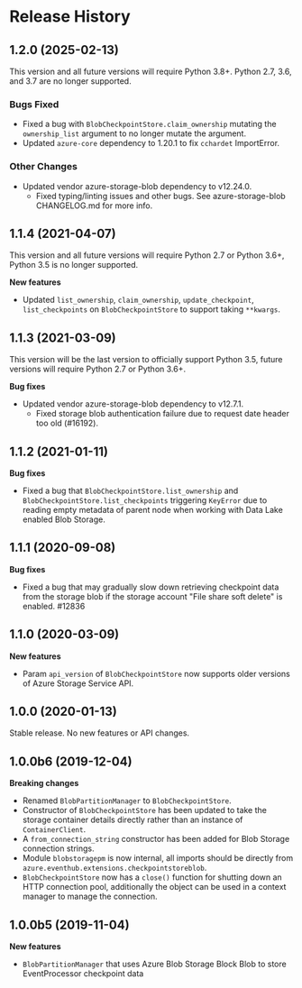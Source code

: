 # Release History

## 1.2.0 (2025-02-13)

This version and all future versions will require Python 3.8+. Python 2.7, 3.6, and 3.7 are no longer supported.

### Bugs Fixed

- Fixed a bug with `BlobCheckpointStore.claim_ownership` mutating the `ownership_list` argument to no longer mutate the argument.
- Updated `azure-core` dependency to 1.20.1 to fix `cchardet` ImportError.

### Other Changes

- Updated vendor azure-storage-blob dependency to v12.24.0.
  - Fixed typing/linting issues and other bugs. See azure-storage-blob CHANGELOG.md for more info.

## 1.1.4 (2021-04-07)

This version and all future versions will require Python 2.7 or Python 3.6+, Python 3.5 is no longer supported.

**New features**
- Updated `list_ownership`, `claim_ownership`, `update_checkpoint`, `list_checkpoints` on `BlobCheckpointStore` to support taking `**kwargs`.

## 1.1.3 (2021-03-09)

This version will be the last version to officially support Python 3.5, future versions will require Python 2.7 or Python 3.6+.

**Bug fixes**
- Updated vendor azure-storage-blob dependency to v12.7.1.
  - Fixed storage blob authentication failure due to request date header too old (#16192).

## 1.1.2 (2021-01-11)

**Bug fixes**
- Fixed a bug that `BlobCheckpointStore.list_ownership` and `BlobCheckpointStore.list_checkpoints` triggering `KeyError` due to reading empty metadata of parent node when working with Data Lake enabled Blob Storage.

## 1.1.1 (2020-09-08)

**Bug fixes**
- Fixed a bug that may gradually slow down retrieving checkpoint data from the storage blob if the storage account "File share soft delete" is enabled. #12836

## 1.1.0 (2020-03-09)

**New features**
- Param `api_version` of `BlobCheckpointStore` now supports older versions of Azure Storage Service API.

## 1.0.0 (2020-01-13)
Stable release. No new features or API changes.

## 1.0.0b6 (2019-12-04)

**Breaking changes**

- Renamed `BlobPartitionManager` to `BlobCheckpointStore`.
- Constructor of `BlobCheckpointStore` has been updated to take the storage container details directly rather than an instance of `ContainerClient`.
- A `from_connection_string` constructor has been added for Blob Storage connection strings.
- Module `blobstoragepm` is now internal, all imports should be directly from `azure.eventhub.extensions.checkpointstoreblob`.
- `BlobCheckpointStore` now has a `close()` function for shutting down an HTTP connection pool, additionally the object can be used in a context manager to manage the connection.

## 1.0.0b5 (2019-11-04)

**New features**

- `BlobPartitionManager` that uses Azure Blob Storage Block Blob to store EventProcessor checkpoint data
